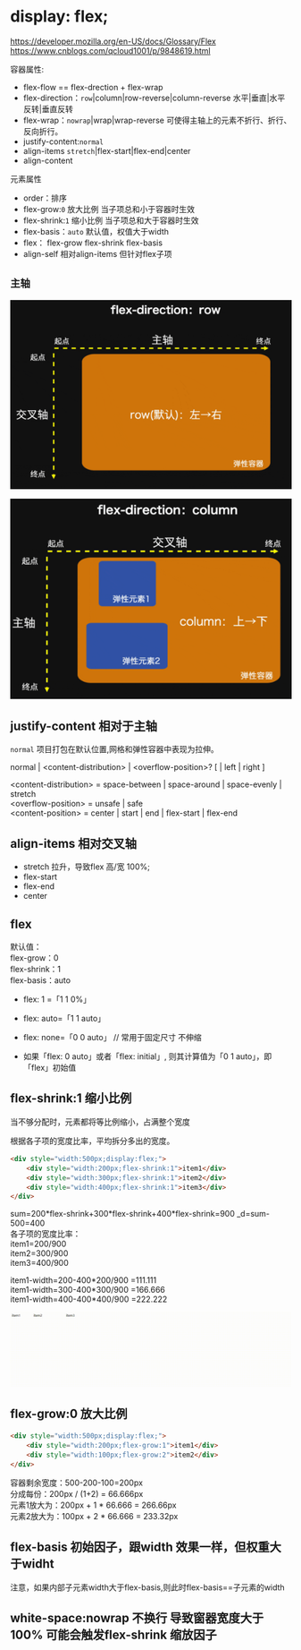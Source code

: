 # display: flex;

https://developer.mozilla.org/en-US/docs/Glossary/Flex
https://www.cnblogs.com/qcloud1001/p/9848619.html

容器属性:
* flex-flow  == flex-drection + flex-wrap
* flex-direction：`row`|column|row-reverse|column-reverse 水平|垂直|水平反转|垂直反转
* flex-wrap：`nowrap`|wrap|wrap-reverse 可使得主轴上的元素不折行、折行、反向折行。
* justify-content:`normal`
* align-items `stretch`|flex-start|flex-end|center
* align-content

元素属性

* order：排序
* flex-grow:`0` 放大比例 当子项总和小于容器时生效
* flex-shrink:`1` 缩小比例 当子项总和大于容器时生效
* flex-basis：`auto` 默认值，权值大于width 
* flex： flex-grow flex-shrink  flex-basis
* align-self 相对align-items 但针对flex子项

## `主轴`

![Alt text](images/flex/1.png)  

  
![Alt text](images/flex/2.png)


## justify-content 相对于主轴

`normal` 项目打包在默认位置,网格和弹性容器中表现为拉伸。

normal | \<content-distribution\> | \<overflow-position\>? [ <content-position> | left | right ]  

\<content-distribution\> = space-between | space-around | space-evenly | stretch  
\<overflow-position\> = unsafe | safe  
\<content-position\> = center | start | end | flex-start | flex-end  

## align-items 相对交叉轴

* stretch 拉升，导致flex 高/宽 100%;
* flex-start
* flex-end
* center


## flex

默认值：  
flex-grow：0   
flex-shrink：1  
flex-basis：auto

* flex: 1 =「1 1 0%」

* flex: auto=「1 1 auto」

* flex: none=「0 0 auto」 // 常用于固定尺寸 不伸缩

* 如果「flex: 0 auto」或者「flex: initial」, 则其计算值为「0 1 auto」，即「flex」初始值  


## flex-shrink:1 缩小比例

当不够分配时，元素都将等比例缩小，占满整个宽度

根据各子项的宽度比率，平均拆分多出的宽度。

```html
<div style="width:500px;display:flex;">
    <div style="width:200px;flex-shrink:1">item1</div>
    <div style="width:300px;flex-shrink:1">item2</div>
    <div style="width:400px;flex-shrink:1">item3</div>
</div>
```
sum=200\*flex-shrink+300\*flex-shrink+400\*flex-shrink=900
_d=sum-500=400   
各子项的宽度比率：   
item1=200/900    
item2=300/900  
item3=400/900

item1-width=200-400\*200/900 =111.111  
item1-width=300-400\*300/900 =166.666  
item1-width=400-400\*400/900 =222.222  

![Alt text](images/flex/demo.gif) 


## flex-grow:0 放大比例

```html
<div style="width:500px;display:flex;">
    <div style="width:200px;flex-grow:1">item1</div>
    <div style="width:100px;flex-grow:2">item2</div>
</div>
```

容器剩余宽度：500-200-100=200px  
分成每份：200px / (1+2) = 66.666px  
元素1放大为：200px + 1 * 66.666 = 266.66px  
元素2放大为：100px + 2 * 66.666 = 233.32px  

## flex-basis 初始因子，跟width 效果一样，但权重大于widht

注意，如果内部子元素width大于flex-basis,则此时flex-basis==子元素的width


## white-space:nowrap 不换行 导致窗器宽度大于100% 可能会触发flex-shrink 缩放因子
